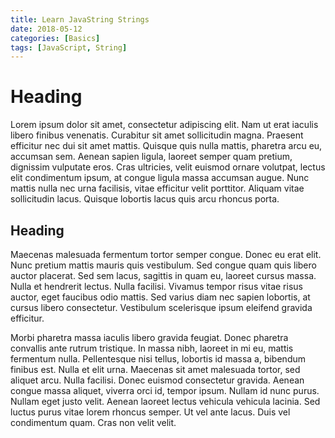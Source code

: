 ```yaml
---
title: Learn JavaString Strings
date: 2018-05-12
categories: [Basics]
tags: [JavaScript, String]
---
```


# Heading

Lorem ipsum dolor sit amet, consectetur adipiscing elit. Nam ut erat iaculis libero finibus venenatis. Curabitur sit amet sollicitudin magna. Praesent efficitur nec dui sit amet mattis. Quisque quis nulla mattis, pharetra arcu eu, accumsan sem. Aenean sapien ligula, laoreet semper quam pretium, dignissim vulputate eros. Cras ultricies, velit euismod ornare volutpat, lectus elit condimentum ipsum, at congue ligula massa accumsan augue. Nunc mattis nulla nec urna facilisis, vitae efficitur velit porttitor. Aliquam vitae sollicitudin lacus. Quisque lobortis lacus quis arcu rhoncus porta.

## Heading

Maecenas malesuada fermentum tortor semper congue. Donec eu erat elit. Nunc pretium mattis mauris quis vestibulum. Sed congue quam quis libero auctor placerat. Sed sem lacus, sagittis in quam eu, laoreet cursus massa. Nulla et hendrerit lectus. Nulla facilisi. Vivamus tempor risus vitae risus auctor, eget faucibus odio mattis. Sed varius diam nec sapien lobortis, at cursus libero consectetur. Vestibulum scelerisque ipsum eleifend gravida efficitur.

Morbi pharetra massa iaculis libero gravida feugiat. Donec pharetra convallis ante rutrum tristique. In massa nibh, laoreet in mi eu, mattis fermentum nulla. Pellentesque nisi tellus, lobortis id massa a, bibendum finibus est. Nulla et elit urna. Maecenas sit amet malesuada tortor, sed aliquet arcu. Nulla facilisi. Donec euismod consectetur gravida. Aenean congue massa aliquet, viverra orci id, tempor ipsum. Nullam id nunc purus. Nullam eget justo velit. Aenean laoreet lectus vehicula vehicula lacinia. Sed luctus purus vitae lorem rhoncus semper. Ut vel ante lacus. Duis vel condimentum quam. Cras non velit velit.





